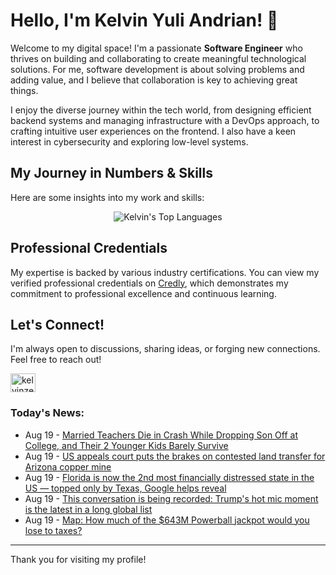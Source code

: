 # Hello, I'm Kelvin Yuli Andrian! 👋

Welcome to my digital space! I'm a passionate **Software Engineer** who thrives on building and collaborating to create meaningful technological solutions. For me, software development is about solving problems and adding value, and I believe that collaboration is key to achieving great things.

I enjoy the diverse journey within the tech world, from designing efficient backend systems and managing infrastructure with a DevOps approach, to crafting intuitive user experiences on the frontend. I also have a keen interest in cybersecurity and exploring low-level systems.

## My Journey in Numbers & Skills

Here are some insights into my work and skills:

<p align="center">
  <img src="https://github-readme-stats.vercel.app/api/top-langs/?username=kelvinzer0&layout=compact&theme=radical" alt="Kelvin's Top Languages" />
</p>

## Professional Credentials

My expertise is backed by various industry certifications. You can view my verified professional credentials on [Credly](https://www.credly.com/users/kelvin-yuli-andrian/badges), which demonstrates my commitment to professional excellence and continuous learning.

## Let's Connect!

I'm always open to discussions, sharing ideas, or forging new connections. Feel free to reach out!

<p align="left">
    <a href="https://linkedin.com/in/kelvinzero" target="blank"><img align="center" src="https://cdn.jsdelivr.net/npm/simple-icons@3.0.1/icons/linkedin.svg" alt="kelvinzero" height="30" width="40" /></a>
</p>

### Today's News:

<!-- feed start -->
- Aug 19 - [Married Teachers Die in Crash While Dropping Son Off at College, and Their 2 Younger Kids Barely Survive](https://www.yahoo.com/news/articles/married-teachers-die-crash-while-183906933.html)
- Aug 19 - [US appeals court puts the brakes on contested land transfer for Arizona copper mine](https://www.yahoo.com/news/articles/us-appeals-court-puts-brakes-182809871.html)
- Aug 19 - [Florida is now the 2nd most financially distressed state in the US — topped only by Texas, Google helps reveal](https://finance.yahoo.com/news/florida-now-2nd-most-financially-164500255.html)
- Aug 19 - [This conversation is being recorded: Trump's hot mic moment is the latest in a long global list](https://www.yahoo.com/news/articles/conversation-being-recorded-trumps-hot-163032388.html)
- Aug 19 - [Map: How much of the $643M Powerball jackpot would you lose to taxes?](https://finance.yahoo.com/news/map-much-643m-powerball-jackpot-162347774.html)
<!-- feed end -->

---

Thank you for visiting my profile!
